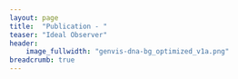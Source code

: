 ```yaml
---
layout: page
title:  "Publication - "
teaser: "Ideal Observer"
header:
    image_fullwidth: "genvis-dna-bg_optimized_v1a.png"
breadcrumb: true
---
```

